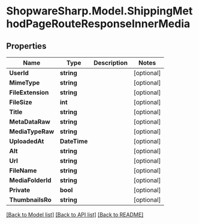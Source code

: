 # ShopwareSharp.Model.ShippingMethodPageRouteResponseInnerMedia

## Properties

Name | Type | Description | Notes
------------ | ------------- | ------------- | -------------
**UserId** | **string** |  | [optional] 
**MimeType** | **string** |  | [optional] 
**FileExtension** | **string** |  | [optional] 
**FileSize** | **int** |  | [optional] 
**Title** | **string** |  | [optional] 
**MetaDataRaw** | **string** |  | [optional] 
**MediaTypeRaw** | **string** |  | [optional] 
**UploadedAt** | **DateTime** |  | [optional] 
**Alt** | **string** |  | [optional] 
**Url** | **string** |  | [optional] 
**FileName** | **string** |  | [optional] 
**MediaFolderId** | **string** |  | [optional] 
**Private** | **bool** |  | [optional] 
**ThumbnailsRo** | **string** |  | [optional] 

[[Back to Model list]](../README.md#documentation-for-models) [[Back to API list]](../README.md#documentation-for-api-endpoints) [[Back to README]](../README.md)

